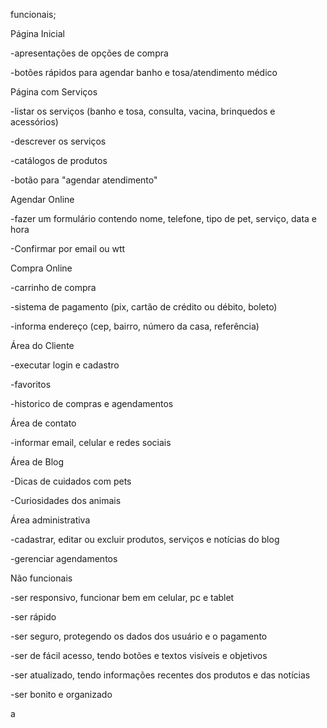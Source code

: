 funcionais;

Página Inicial

-apresentações de opções de compra

-botões rápidos para agendar banho e tosa/atendimento médico

Página com Serviços

-listar os serviços (banho e tosa, consulta, vacina, brinquedos e acessórios)

-descrever os serviços 

-catálogos de produtos

-botão para "agendar atendimento"

Agendar Online

-fazer um formulário contendo nome, telefone, tipo de pet, serviço, data e hora

-Confirmar por email ou wtt

Compra Online

-carrinho de compra

-sistema de pagamento (pix, cartão de crédito ou débito, boleto)

-informa endereço (cep, bairro, número da casa, referência)

Área do Cliente

-executar login e cadastro

-favoritos

-historico de compras e agendamentos

Área de contato

-informar email, celular e redes sociais

Área de Blog

-Dicas de cuidados com pets 

-Curiosidades dos animais 

Área administrativa

-cadastrar, editar ou excluir produtos, serviços e notícias do blog

-gerenciar agendamentos

Não funcionais

-ser responsivo, funcionar bem em celular, pc e tablet 

-ser rápido

-ser seguro, protegendo os dados dos usuário e o pagamento

-ser de fácil acesso, tendo botões e textos visíveis e objetivos

-ser atualizado, tendo informações recentes dos produtos e das notícias

-ser bonito e organizado

a